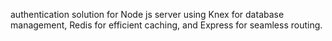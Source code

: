  authentication solution for Node js server
 using Knex for database management, Redis for  efficient caching, and Express for seamless 
 routing.